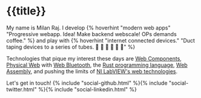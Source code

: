# {{title}}

<amp-img width="700" height="500" layout="responsive" src="/assets/images/leap_quadrotor.png"></amp-img>

My name is Milan Raj. I develop {% hoverhint "modern web apps" "Progressive webapp.&#10;Idea! Make backend webscale!&#10;OPs demands coffee." %} and play with {% hoverhint "internet connected devices." "Duct taping devices to a series of tubes.&#10;&#x1F986; &#x1F4FC; &#x1F4F1; &#x1F488; &#x1F488; &#x1F488;" %}

Technologies that pique my interest these days are [Web Components][web_components], [Physical Web][physical_web] with [Web Bluetooth][web_bluetooth], the [Rust programming language][rust], [Web Assembly][wasm], and pushing the limits of [NI LabVIEW's web technologies][labview_web_services].

Let's get in touch! {% include "social-github.html" %}{% include "social-twitter.html" %}{% include "social-linkedin.html" %}

[web_components]: https://webcomponents.org/
[physical_web]: https://google.github.io/physical-web/
[web_bluetooth]: https://www.w3.org/community/web-bluetooth/
[rust]: https://www.rust-lang.org/
[wasm]: https://webassembly.github.io/
[labview_web_services]: https://decibel.ni.com/content/groups/web-services
